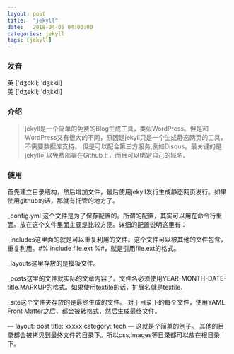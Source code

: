 ```yaml
---
layout: post
title:  "jekyll"
date:   2018-04-05 04:00:00
categories: jekyll
tags: [jekyll]
---
```


### 发音
英  ['dʒekil; 'dʒi:kil]   
美  ['dʒekil; 'dʒi:kil]

### 介绍
> jekyll是一个简单的免费的Blog生成工具，类似WordPress。但是和WordPress又有很大的不同，原因是jekyll只是一个生成静态网页的工具，不需要数据库支持。
但是可以配合第三方服务,例如Disqus。最关键的是jekyll可以免费部署在Github上，而且可以绑定自己的域名。

### 使用
首先建立目录结构，然后增加文件，最后使用jekyll发行生成静态网页发行。如果使用github的话，那就有托管的地方了。

_config.yml
这个文件是为了保存配置的。所谓的配置，其实可以用在命令行里面。放在这个文件里面主要是比较方便。详细的配置说明这里有： 

_includes这里面的就是可以重复利用的文件。这个文件可以被其他的文件包含，重复利用。#% include file.ext %#，就是引用file.ext的格式。

_layouts这里存放的是模板文件。

_posts这里的文件就实际的文章内容了。文件名必须使用YEAR-MONTH-DATE-title.MARKUP的格式。如果使用textile的话，扩展名就是textile.

_site这个文件夹存放的是最终生成的文件。
对于目录下的每个文件，使用YAML Front Matter之后，都会被转格式，然后生成最终文件。

—
layout: post
title: xxxxx
category: tech
—
这就是个简单的例子。
其他的目录都会被拷贝到最终文件的目录下。所以css,images等目录都可以放在根目录下。